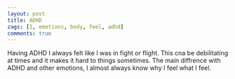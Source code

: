 ```yaml
---
layout: post
title: ADHD
zags: [I, emotions, body, feel, adhd]
comments: true
---
```

Having ADHD I always felt like I was in fight or flight. This cna be debilitating at times and it makes it hard to things sometimes.
The main diffrence with ADHD and other emotions, I almost always know why I feel what I feel. 